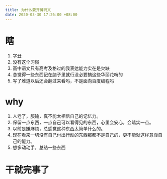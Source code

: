 ```yaml
---
title: 为什么要开博码文
date: 2020-03-30 17:26:00 +08:00
---
```


# 瞎
1. 字丑
2. 没有这个习惯
3. 高中语文只有高考及格过的我表达能力实在是欠缺
4. 总觉得一些东西记在脑子里就行没必要搞这些华丽花哨的
5. 写了难道以后还会翻过来看吗，不是面向百度编程吗


# why
1. 人老了，服输，真不能太相信自己的记忆力。
2. 保留一点东西，一点自己可以看得见的东西，心里会安心，会踏实一点。
3. 以前是嫌麻烦，总感觉这种东西太简单什么的。
4. 现在看来一切没有自己付出行动的东西那都不是自己的，更不能就这样意淫自己的能力。
5. 想多动动手，总结一些东西

# **干就完事了**
